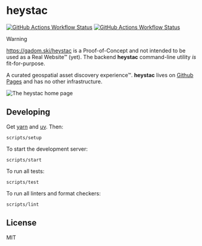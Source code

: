 # heystac

[![GitHub Actions Workflow Status](https://img.shields.io/github/actions/workflow/status/gadomski/heystac/ci.yaml?style=for-the-badge)](https://github.com/gadomski/heystac/actions/workflows/ci.yaml)
[![GitHub Actions Workflow Status](https://img.shields.io/github/actions/workflow/status/gadomski/heystac/pages.yaml?style=for-the-badge&label=pages)](https://github.com/gadomski/heystac/actions/workflows/pages.yaml)

> [!WARNING]
> <https://gadom.ski/heystac> is a Proof-of-Concept and not intended to be used as a Real Website™ (yet). The backend **heystac** command-line utility _is_ fit-for-purpose.

A curated geospatial asset discovery experience™.
**heystac** lives on [Github Pages](https://github.com/gadomski/heystac/deployments/github-pages) and has no other infrastructure.

![The heystac home page](./img/home.png)

## Developing

Get [yarn](https://yarnpkg.com/) and [uv](https://docs.astral.sh/uv/getting-started/installation/).
Then:

```shell
scripts/setup
```

To start the development server:

```shell
scripts/start
```

To run all tests:

```shell
scripts/test
```

To run all linters and format checkers:

```shell
scripts/lint
```

## License

MIT

